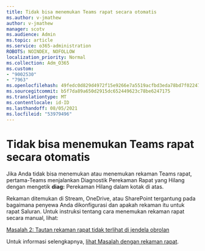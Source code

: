 ```yaml
---
title: Tidak bisa menemukan Teams rapat secara otomatis
ms.author: v-jmathew
author: v-jmathew
manager: scotv
ms.audience: Admin
ms.topic: article
ms.service: o365-administration
ROBOTS: NOINDEX, NOFOLLOW
localization_priority: Normal
ms.collection: Adm_O365
ms.custom:
- "9002530"
- "7963"
ms.openlocfilehash: 49fedc0d829d4972f15e9266e7a5519acfbd3eda78bd7f022477060523b9afd3
ms.sourcegitcommit: b5f7da89a650d2915dc652449623c78be6247175
ms.translationtype: MT
ms.contentlocale: id-ID
ms.lasthandoff: 08/05/2021
ms.locfileid: "53979496"
---
```

# <a name="cant-find-the-teams-meeting-recording"></a>Tidak bisa menemukan Teams rapat secara otomatis

Jika Anda tidak bisa menemukan atau menemukan rekaman Teams rapat, pertama-Teams menjalankan Diagnostik Perekaman Rapat yang Hilang dengan mengetik **diag:** Perekaman Hilang dalam kotak di atas. 

Rekaman ditemukan di Stream, OneDrive, atau SharePoint tergantung pada bagaimana penyewa Anda dikonfigurasi dan apakah rekaman itu untuk rapat Saluran. Untuk instruksi tentang cara menemukan rekaman rapat secara manual, lihat: 

[Masalah 2: Tautan rekaman rapat tidak terlihat di jendela obrolan](/microsoftteams/troubleshoot/meetings/troubleshoot-meeting-recording-issues#issue-2-the-meeting-recording-link-isnt-visible-in-a-chat-window)

Untuk informasi selengkapnya, [lihat Masalah dengan rekaman rapat](/microsoftteams/troubleshoot/meetings/troubleshoot-meeting-recording-issues).
